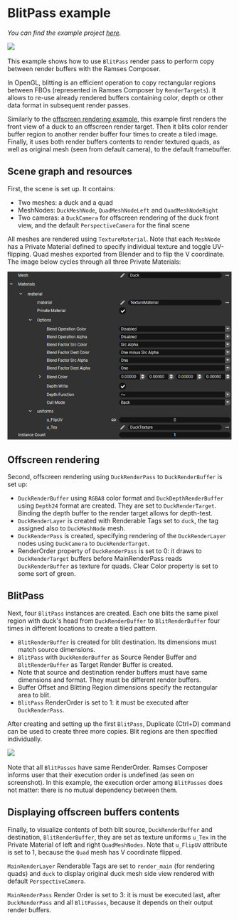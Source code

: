<!--
SPDX-License-Identifier: MPL-2.0

This file is part of Ramses Composer
(see https://github.com/bmwcarit/ramses-composer-docs).

This Source Code Form is subject to the terms of the Mozilla Public License, v. 2.0.
If a copy of the MPL was not distributed with this file, You can obtain one at http://mozilla.org/MPL/2.0/.
-->

# BlitPass example
*You can find the example project [here](https://github.com/bmwcarit/ramses-composer-docs/tree/master/doc/basics).*

![](./docs/blit_result_scene.png)

This example shows how to use `BlitPass` render pass to perform copy between render buffers with the Ramses Composer.

In OpenGL, blitting is an efficient operation to copy rectangular regions between FBOs (represented in Ramses Composer by `RenderTargets`). It allows to re-use already rendered buffers containing color, depth or other data format in subsequent render passes.

Similarly to the [offscreen rendering example](../offscreen/README.md), this example first renders the front view of a duck to an offscreen render target. Then it blits color render buffer region to another render buffer four times to create a tiled image. Finally, it uses both render buffers contents to render textured quads, as well as original mesh (seen from default camera), to the default framebuffer.

## Scene graph and resources

First, the scene is set up. It contains:

* Two meshes: a duck and a quad
* MeshNodes: `DuckMeshNode`, `QuadMeshNodeLeft` and `QuadMeshNodeRight`
* Two cameras: a `DuckCamera` for offscreen rendering of the duck front view, and the default `PerspectiveCamera` for the final scene

All meshes are rendered using `TextureMaterial`. Note that each `MeshNode` has a Private Material defined to specify individual texture and toggle UV-flipping. Quad meshes exported from Blender and to flip the V coordinate. The image below cycles through all three Private Materials:

![](./docs/private_material.gif)

## Offscreen rendering

Second, offscreen rendering using `DuckRenderPass` to `DuckRenderBuffer` is set up:

* `DuckRenderBuffer` using `RGBA8` color format and `DuckDepthRenderBuffer` using `Depth24` format are created. They are set to `DuckRenderTarget`. Binding the depth buffer to the render target allows for depth-test.
* `DuckRenderLayer` is created with Renderable Tags set to `duck`, the tag assigned also to `DuckMeshNode` mesh.
* `DuckRenderPass` is created, specifying rendering of the `DuckRenderLayer` nodes using `DuckCamera` to `DuckRenderTarget`.
* RenderOrder property of `DuckRenderPass` is set to 0: it draws to `DuckRenderTarget` buffers before MainRenderPass reads `DuckRenderBuffer` as texture for quads. Clear Color property is set to some sort of green.

## BlitPass

Next, four `BlitPass` instances are created. Each one blits the same pixel region with duck's head from `DuckRenderBuffer` to `BlitRenderBuffer` four times in different locations to create a tiled pattern.

* `BlitRenderBuffer` is created for blit destination. Its dimensions must match source dimensions.
* `BlitPass` with `DuckRenderBuffer` as Source Render Buffer and `BlitRenderBuffer` as Target Render Buffer is created.
* Note that source and destination render buffers must have same dimensions and format. They must be different render buffers.
* Buffer Offset and Blitting Region dimensions specify the rectangular area to blit.
* `BlitPass` RenderOrder is set to 1: it must be executed after `DuckRenderPass`.

After creating and setting up the first `BlitPass`, Duplicate (Ctrl+D) command can be used to create three more copies. Blit regions are then specified individually.

![](./docs/blit_pass.png)

Note that all `BlitPasses` have same RenderOrder. Ramses Composer informs user that their execution order is undefined (as seen on screenshot). In this example, the execution order among `BlitPasses` does not matter: there is no mutual dependency between them.

## Displaying offscreen buffers contents

Finally, to visualize contents of both blit source, `DuckRenderBuffer` and destination, `BlitRenderBuffer`, they are set as texture uniforms `u_Tex` in the Private Material of left and right `QuadMeshNodes`. Note that `u_FlipUV` attribute is set to 1, because the `Quad` mesh has V coordinate flipped.

`MainRenderLayer` Renderable Tags are set to `render_main` (for rendering quads) and `duck` to display original duck mesh side view rendered with default `PerspectiveCamera`.

`MainRenderPass` Render Order is set to 3: it is must be executed last, after `DuckRenderPass` and all `BlitPasses`, because it depends on their output render buffers.
